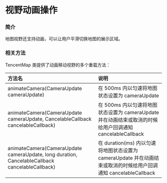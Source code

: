 # 视野动画操作

### 简介

地图视野还支持动画，可以让用户平滑切换地图的展示区域。

### 相关方法

TencentMap 类提供了动画移动视野的多个重载方法：

| 方法名 | 说明 |
| :- | :- |
| animateCamera(CameraUpdate cameraUpdate) | 在 500ms 内以匀速将地图状态设置为 cameraUpdate |
| animateCamera(CameraUpdate cameraUpdate, CancelableCallback cancelableCallback) | 在 500ms 内以匀速将地图状态设置为 cameraUpdate 并在动画结束或取消的时候给用户回调通知 cancelableCallback |
| animateCamera(CameraUpdate cameraUpdate, long duration, CancelableCallback cancelableCallback) | 在 duration(ms) 内以匀速将地图状态设置为 cameraUpdate 并在动画结束或取消的时候给用户回调通知 cancelableCallback |